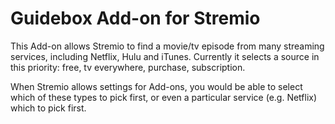 # Guidebox Add-on for Stremio
This Add-on allows Stremio to find a movie/tv episode from many streaming services, including Netflix, Hulu and iTunes.
Currently it selects a source in this priority: free, tv everywhere, purchase, subscription.

When Stremio allows settings for Add-ons, you would be able to select which of these types to pick first, or even a particular service (e.g. Netflix) which to pick first.

